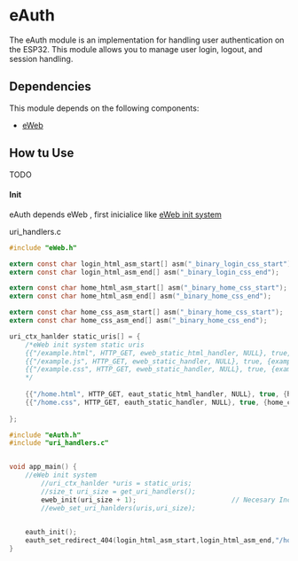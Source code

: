 # eAuth

The eAuth module is an implementation for handling user authentication on the ESP32. This module allows you to manage user login, logout, and session handling.

## Dependencies

This module depends on the following components:
- [eWeb](https://github.com/acevedoesteban999/eWeb)

## How tu Use

TODO
#### Init
eAuth depends eWeb , first inicialice like [eWeb init system](https://github.com/acevedoesteban999/eWeb)  

uri_handlers.c
```c
#include "eWeb.h"

extern const char login_html_asm_start[] asm("_binary_login_css_start");
extern const char login_html_asm_end[] asm("_binary_login_css_end");

extern const char home_html_asm_start[] asm("_binary_home_css_start");
extern const char home_html_asm_end[] asm("_binary_home_css_end");

extern const char home_css_asm_start[] asm("_binary_home_css_start");
extern const char home_css_asm_end[] asm("_binary_home_css_end");

uri_ctx_hanlder static_uris[] = {
    /*eWeb init system static uris
    {{"/example.html", HTTP_GET, eweb_static_html_handler, NULL}, true, {example_html_asm_start,example_html_asm_end,"text/html"}},
    {{"/example.js", HTTP_GET, eweb_static_handler, NULL}, true, {example_html_asm_start,example_html_asm_end,"text/javascript"}},
    {{"/example.css", HTTP_GET, eweb_static_handler, NULL}, true, {example_html_asm_start,example_html_asm_end,"text/css"}},
    */
    
    {{"/home.html", HTTP_GET, eaut_static_html_handler, NULL}, true, {home_html_asm_start,home_html_asm_end,"text/html"}},
    {{"/home.css", HTTP_GET, eauth_static_handler, NULL}, true, {home_css_asm_start,home_css_asm_end,"text/css"}},
    
};

```

```c
#include "eAuth.h"
#include "uri_handlers.c"


void app_main() {
    //eWeb init system
        //uri_ctx_hanlder *uris = static_uris;
        //size_t uri_size = get_uri_handlers();
        eweb_init(uri_size + 1);                        // Necesary Inc 1 for login uri
        //eweb_set_uri_hanlders(uris,uri_size);
    

    eauth_init();
    eauth_set_redirect_404(login_html_asm_start,login_html_asm_end,"/home.html");
}
```
